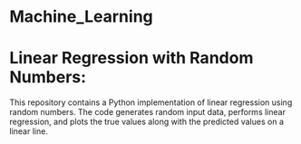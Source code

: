 # Machine_Learning
# Linear Regression with Random Numbers:

This repository contains a Python implementation of linear regression using random numbers. The code generates random input data, performs linear regression, and plots the true values along with the predicted values on a linear line.
